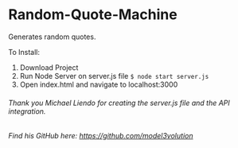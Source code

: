 # Random-Quote-Machine
Generates random quotes.

To Install:

1. Download Project
2. Run Node Server on server.js file
  `$ node start server.js`
3. Open index.html and navigate to localhost:3000


###### Thank you Michael Liendo for creating the server.js file and the API integration.
###### Find his GitHub here: https://github.com/model3volution
